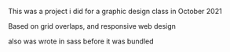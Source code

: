 This was a project i did for a graphic design class in October 2021

Based on grid overlaps, and responsive web design

also was wrote in sass before it was bundled
